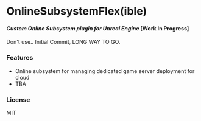 # OnlineSubsystemFlex(ible) 
#### _Custom Online Subsystem plugin for Unreal Engine_ [Work In Progress]

Don't use.. Initial Commit, LONG WAY TO GO.

### Features


- Online subsystem for managing dedicated game server deployment for cloud
- TBA



### License
MIT
